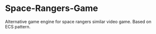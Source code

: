 # Space-Rangers-Game
Alternative game engine for space rangers similar video game. Based on ECS pattern.
